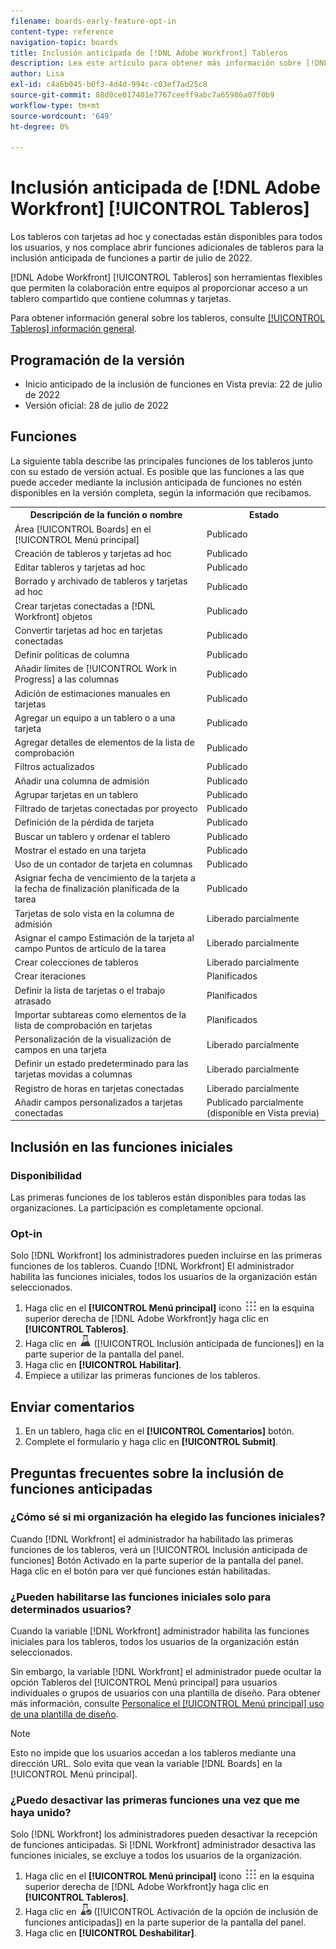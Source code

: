 ```yaml
---
filename: boards-early-feature-opt-in
content-type: reference
navigation-topic: boards
title: Inclusión anticipada de [!DNL Adobe Workfront] Tableros
description: Lea este artículo para obtener más información sobre [!DNL Workfront Boards] inclusión de funciones anticipadas.
author: Lisa
exl-id: c4a6b045-b0f3-4d4d-994c-c03ef7ad25c8
source-git-commit: 88d0ce017401e7767ceeff9abc7a65986a07f0b9
workflow-type: tm+mt
source-wordcount: '649'
ht-degree: 0%

---
```


# Inclusión anticipada de [!DNL Adobe Workfront] [!UICONTROL Tableros]

Los tableros con tarjetas ad hoc y conectadas están disponibles para todos los usuarios, y nos complace abrir funciones adicionales de tableros para la inclusión anticipada de funciones a partir de julio de 2022.

[!DNL Adobe Workfront] [!UICONTROL Tableros] son herramientas flexibles que permiten la colaboración entre equipos al proporcionar acceso a un tablero compartido que contiene columnas y tarjetas.

Para obtener información general sobre los tableros, consulte [[!UICONTROL Tableros] información general](/help/quicksilver/agile/boards-overview.md).

## Programación de la versión

* Inicio anticipado de la inclusión de funciones en Vista previa: 22 de julio de 2022
* Versión oficial: 28 de julio de 2022

## Funciones

La siguiente tabla describe las principales funciones de los tableros junto con su estado de versión actual. Es posible que las funciones a las que puede acceder mediante la inclusión anticipada de funciones no estén disponibles en la versión completa, según la información que recibamos.

<table style="table-layout:auto"> 
 <tbody> 
  <tr> 
   <th><strong>Descripción de la función o nombre</strong></th>
   <th><strong>Estado</strong></th> 
  </tr>
  <tr>
   <td>Área [!UICONTROL Boards] en el [!UICONTROL Menú principal]</td>
   <td>Publicado</td>
  </tr>
    <tr>
   <td>Creación de tableros y tarjetas ad hoc</td>
   <td>Publicado</td>
  </tr>
  <tr>
   <td>Editar tableros y tarjetas ad hoc</td>
   <td>Publicado</td>
  </tr>
  <tr>
   <td>Borrado y archivado de tableros y tarjetas ad hoc</td>
   <td>Publicado</td>
  </tr>
  <tr>
   <td>Crear tarjetas conectadas a [!DNL Workfront] objetos</td>
   <td>Publicado</td>
  </tr>
  <tr>
   <td>Convertir tarjetas ad hoc en tarjetas conectadas</td>
   <td>Publicado</td>
  </tr>
  <tr>
   <td>Definir políticas de columna</td>
   <td>Publicado</td>
  </tr>
  <tr>
   <td>Añadir límites de [!UICONTROL Work in Progress] a las columnas</td>
   <td>Publicado</td>
  </tr>
  <tr>
   <td>Adición de estimaciones manuales en tarjetas</td>
   <td>Publicado</td>
  </tr>
  <tr>
   <td>Agregar un equipo a un tablero o a una tarjeta</td>
   <td>Publicado</td>
  </tr>
  <tr>
   <td>Agregar detalles de elementos de la lista de comprobación</td>
   <td>Publicado</td>
  </tr>
  <tr>
   <td>Filtros actualizados</td>
   <td>Publicado</td>
  </tr>
  <tr>
   <td>Añadir una columna de admisión</td>
   <td>Publicado</td>
  </tr>
  <tr>
   <td>Agrupar tarjetas en un tablero</td>
   <td>Publicado</td>
  </tr>
  <tr>
   <td>Filtrado de tarjetas conectadas por proyecto</td>
   <td>Publicado</td>
  </tr>
  <tr>
   <td>Definición de la pérdida de tarjeta</td>
   <td>Publicado</td>
  </tr>
  <tr>
   <td>Buscar un tablero y ordenar el tablero</td>
   <td>Publicado</td>
  </tr>
  <tr>
   <td>Mostrar el estado en una tarjeta</td>
   <td>Publicado</td>
  </tr>
  <tr>
   <td>Uso de un contador de tarjeta en columnas</td>
   <td>Publicado</td>
  </tr>
  <tr>
   <td>Asignar fecha de vencimiento de la tarjeta a la fecha de finalización planificada de la tarea</td>
   <td>Publicado</td>
  </tr>
  <tr>
   <td>Tarjetas de solo vista en la columna de admisión</td>
   <td>Liberado parcialmente</td>
  </tr>
  <tr>
   <td>Asignar el campo Estimación de la tarjeta al campo Puntos de artículo de la tarea</td>
   <td>Liberado parcialmente</td>
  </tr>
  <tr>
   <td>Crear colecciones de tableros</td>
   <td>Liberado parcialmente</td>
  </tr>
  <tr>
   <td>Crear iteraciones</td>
   <td>Planificados</td>
  </tr>
  <tr>
   <td>Definir la lista de tarjetas o el trabajo atrasado</td>
   <td>Planificados</td>
  </tr>
  <tr>
   <td>Importar subtareas como elementos de la lista de comprobación en tarjetas</td>
   <td>Planificados</td>
  </tr>
  <tr>
   <td>Personalización de la visualización de campos en una tarjeta</td>
   <td>Liberado parcialmente</td>
  </tr>  
  <tr>
   <td>Definir un estado predeterminado para las tarjetas movidas a columnas</td>
   <td>Liberado parcialmente</td>
  </tr>
  <tr>
   <td>Registro de horas en tarjetas conectadas</td>
   <td>Liberado parcialmente</td>
  </tr>
  <tr>
   <td>Añadir campos personalizados a tarjetas conectadas</td>
   <td>Publicado parcialmente (disponible en Vista previa)</td>
  </tr>
 </tbody> 
</table>

## Inclusión en las funciones iniciales

### Disponibilidad

Las primeras funciones de los tableros están disponibles para todas las organizaciones. La participación es completamente opcional.

### Opt-in

Solo [!DNL Workfront] los administradores pueden incluirse en las primeras funciones de los tableros. Cuando [!DNL Workfront] El administrador habilita las funciones iniciales, todos los usuarios de la organización están seleccionados.

1. Haga clic en el **[!UICONTROL Menú principal]** icono ![](assets/main-menu-icon.png) en la esquina superior derecha de [!DNL Adobe Workfront]y haga clic en **[!UICONTROL Tableros]**.
1. Haga clic en ![Inclusión anticipada de funciones](assets/early-feature-opt-in-not-enabled.png) ([!UICONTROL Inclusión anticipada de funciones]) en la parte superior de la pantalla del panel.
1. Haga clic en **[!UICONTROL Habilitar]**.
1. Empiece a utilizar las primeras funciones de los tableros.

## Enviar comentarios

1. En un tablero, haga clic en el **[!UICONTROL Comentarios]** botón.
1. Complete el formulario y haga clic en **[!UICONTROL Submit]**.

## Preguntas frecuentes sobre la inclusión de funciones anticipadas

### ¿Cómo sé si mi organización ha elegido las funciones iniciales?

Cuando [!DNL Workfront] el administrador ha habilitado las primeras funciones de los tableros, verá un [!UICONTROL Inclusión anticipada de funciones] Botón Activado en la parte superior de la pantalla del panel. Haga clic en el botón para ver qué funciones están habilitadas.

### ¿Pueden habilitarse las funciones iniciales solo para determinados usuarios?

Cuando la variable [!DNL Workfront] administrador habilita las funciones iniciales para los tableros, todos los usuarios de la organización están seleccionados.

Sin embargo, la variable [!DNL Workfront] el administrador puede ocultar la opción Tableros del [!UICONTROL Menú principal] para usuarios individuales o grupos de usuarios con una plantilla de diseño. Para obtener más información, consulte [Personalice el [!UICONTROL Menú principal] uso de una plantilla de diseño](/help/quicksilver/administration-and-setup/customize-workfront/use-layout-templates/customize-main-menu.md).

>[!NOTE]
>
>Esto no impide que los usuarios accedan a los tableros mediante una dirección URL. Solo evita que vean la variable [!DNL Boards] en la [!UICONTROL Menú principal].

### ¿Puedo desactivar las primeras funciones una vez que me haya unido?

Solo [!DNL Workfront] los administradores pueden desactivar la recepción de funciones anticipadas. Si [!DNL Workfront] administrador desactiva las funciones iniciales, se excluye a todos los usuarios de la organización.

1. Haga clic en el **[!UICONTROL Menú principal]** icono ![](assets/main-menu-icon.png) en la esquina superior derecha de [!DNL Adobe Workfront]y haga clic en **[!UICONTROL Tableros]**.
1. Haga clic en ![Activación de la opción de inclusión de funciones anticipadas](assets/early-feature-opt-in-enabled.png) ([!UICONTROL Activación de la opción de inclusión de funciones anticipadas]) en la parte superior de la pantalla del panel.
1. Haga clic en **[!UICONTROL Deshabilitar]**.

